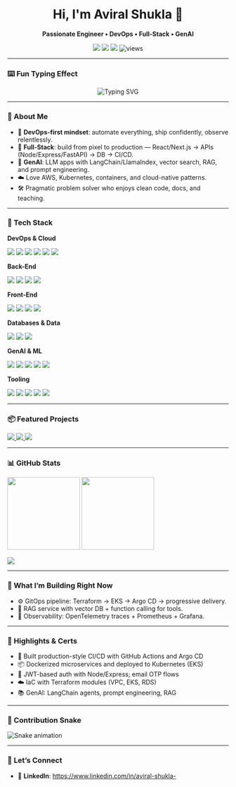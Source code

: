 <h1 align="center">Hi, I'm Aviral Shukla 👋</h1>
<p align="center"><b>Passionate Engineer • DevOps • Full-Stack • GenAI</b></p>

<p align="center">
  <a href="mailto:avirals248@gmail.com"><img src="https://img.shields.io/badge/Email-avirals248%40gmail.com-informational?style=flat&logo=gmail" /></a>
  <a href="https://www.linkedin.com/in/aviral-shukla-"><img src="https://img.shields.io/badge/LinkedIn-aviral--shukla--blue?style=flat&logo=linkedin" /></a>
  <a href="https://github.com/aviralshukla12"><img src="https://img.shields.io/badge/GitHub-aviralshukla12-181717?style=flat&logo=github" /></a>
  <img src="https://komarev.com/ghpvc/?username=aviralshukla12&label=Profile%20views&color=0e75b6&style=flat" alt="views"/>
</p>

---

### ⌨️ Fun Typing Effect
<p align="center">
  <img src="https://readme-typing-svg.demolab.com?font=Fira+Code&weight=500&size=24&pause=1000&center=true&vCenter=true&width=500&lines=DevOps+Engineer;Fullstack+Developer;GenAI+Builder;Always+Learning+%F0%9F%9A%80" alt="Typing SVG" />
</p>

---

### 🚀 About Me
- 💼 **DevOps-first mindset**: automate everything, ship confidently, observe relentlessly.
- 🧩 **Full-Stack**: build from pixel to production — React/Next.js → APIs (Node/Express/FastAPI) → DB → CI/CD.
- 🤖 **GenAI**: LLM apps with LangChain/LlamaIndex, vector search, RAG, and prompt engineering.
- ☁️ Love AWS, Kubernetes, containers, and cloud-native patterns.
- 🛠️ Pragmatic problem solver who enjoys clean code, docs, and teaching.

---

### 🧰 Tech Stack
**DevOps & Cloud**

<img src="https://img.shields.io/badge/AWS-232F3E?logo=amazon-aws&logoColor=white"/> <img src="https://img.shields.io/badge/Docker-2496ED?logo=docker&logoColor=white"/> <img src="https://img.shields.io/badge/Kubernetes-326CE5?logo=kubernetes&logoColor=white"/> <img src="https://img.shields.io/badge/Terraform-7B42BC?logo=terraform&logoColor=white"/> <img src="https://img.shields.io/badge/GitHub%20Actions-2088FF?logo=github-actions&logoColor=white"/>  <img src="https://img.shields.io/badge/Ansible-EE0000?logo=ansible&logoColor=white"/>

**Back-End**

<img src="https://img.shields.io/badge/Node.js-339933?logo=node.js&logoColor=white"/> <img src="https://img.shields.io/badge/Express-000000?logo=express&logoColor=white"/> <img src="https://img.shields.io/badge/Python-3776AB?logo=python&logoColor=white"/> <img src="https://img.shields.io/badge/FastAPI-009688?logo=fastapi&logoColor=white"/> 

**Front-End**

<img src="https://img.shields.io/badge/React-61DAFB?logo=react&logoColor=black"/> <img src="https://img.shields.io/badge/Next.js-000000?logo=next.js&logoColor=white"/> <img src="https://img.shields.io/badge/TypeScript-3178C6?logo=typescript&logoColor=white"/> <img src="https://img.shields.io/badge/Tailwind_CSS-06B6D4?logo=tailwindcss&logoColor=white"/>

**Databases & Data**

<img src="https://img.shields.io/badge/PostgreSQL-4169E1?logo=postgresql&logoColor=white"/> <img src="https://img.shields.io/badge/MongoDB-47A248?logo=mongodb&logoColor=white"/> <img src="https://img.shields.io/badge/Redis-DC382D?logo=redis&logoColor=white"/> 

**GenAI & ML**

<img src="https://img.shields.io/badge/OpenAI-412991?logo=openai&logoColor=white"/> <img src="https://img.shields.io/badge/HuggingFace-FFD21E?logo=huggingface&logoColor=black"/> <img src="https://img.shields.io/badge/LangChain-000000?logo=chainlink&logoColor=white"/> <img src="https://img.shields.io/badge/PyTorch-EE4C2C?logo=pytorch&logoColor=white"/> <img src="https://img.shields.io/badge/Vector%20DBs- pinecone%20%7C%20FAISS-lightgrey"/>

**Tooling**

<img src="https://img.shields.io/badge/Linux-FCC624?logo=linux&logoColor=black"/> <img src="https://img.shields.io/badge/Bash-4EAA25?logo=gnubash&logoColor=white"/> <img src="https://img.shields.io/badge/Git-F05032?logo=git&logoColor=white"/> <img src="https://img.shields.io/badge/VS%20Code-007ACC?logo=visual-studio-code&logoColor=white"/> <img src="https://img.shields.io/badge/Postman-FF6C37?logo=postman&logoColor=white"/>

---

### 📦 Featured Projects

<a href="https://github.com/aviralshukla12/ai-driven-attendance-monitoring-system-using-face-recognition">
  <img src="https://github-readme-stats.vercel.app/api/pin/?username=aviralshukla12&repo=AI-driven-attendance-monitoring-system-using-face-recognition" />
</a>

<a href="https://github.com/aviralshukla12/ecommerce-devops">
  <img src="https://github-readme-stats.vercel.app/api/pin/?username=aviralshukla12&repo=ecommerce-devops" />
</a>

<a href="https://github.com/aviralshukla12/genai-rag-starter">
  <img src="https://github-readme-stats.vercel.app/api/pin/?username=aviralshukla12&repo=genai-rag-starter" />
</a>

---

### 📊 GitHub Stats
<p>
  <img height="165" src="https://github-readme-stats.vercel.app/api?username=aviralshukla12&show_icons=true&count_private=true&hide=issues&rank_icon=github"/>
  <img height="165" src="https://github-readme-streak-stats.herokuapp.com/?user=aviralshukla12"/>
</p>

<p>
  <img src="https://github-readme-stats.vercel.app/api/top-langs/?username=aviralshukla12&layout=compact&langs_count=10"/>
</p>

---

### 🧪 What I’m Building Right Now
- ⚙️ GitOps pipeline: Terraform → EKS → Argo CD → progressive delivery.
- 🧠 RAG service with vector DB + function calling for tools.
- 🧭 Observability: OpenTelemetry traces + Prometheus + Grafana.

---

### 📝 Highlights & Certs
- 🥇 Built production-style CI/CD with GitHub Actions and Argo CD
- 📦 Dockerized microservices and deployed to Kubernetes (EKS)
- 🔐 JWT-based auth with Node/Express; email OTP flows
- ☁️ IaC with Terraform modules (VPC, EKS, RDS)
- 📚 GenAI: LangChain agents, prompt engineering, RAG

---

### 🐍 Contribution Snake
![Snake animation](https://raw.githubusercontent.com/aviralshukla12/aviralshukla12/output/github-contribution-grid-snake-dark.svg)

---

### 🤝 Let’s Connect
- 💼 **LinkedIn**: https://www.linkedin.com/in/aviral-shukla-

